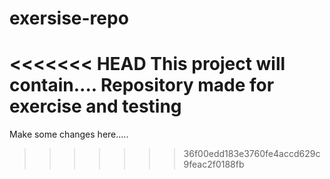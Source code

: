 # exersise-repo
<<<<<<< HEAD
This project will contain....
Repository made  for exercise and testing
=======
Make some changes here.....
>>>>>>> 36f00edd183e3760fe4accd629c9feac2f0188fb
